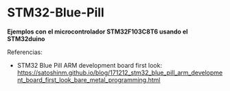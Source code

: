 # STM32-Blue-Pill

<b>Ejemplos con el microcontrolador STM32F103C8T6 usando el STM32duino</b>

Referencias:
- STM32 Blue Pill ARM development board first look: https://satoshinm.github.io/blog/171212_stm32_blue_pill_arm_development_board_first_look_bare_metal_programming.html<br>

